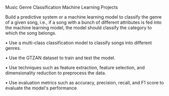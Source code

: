 Music Genre Classification
Machine Learning Projects

Build a predictive system or a machine learning model to classify the genre of a given song, i.e., if a song with a bunch of different attributes is fed into the machine learning model, the model should classify the category to which the song belongs.



  •  Use a multi-class classification model to classify songs into different genres.
  
  •  Use the GTZAN dataset to train and test the model.
  
  •  Use techniques such as feature extraction, feature selection, and dimensionality reduction to preprocess the
     data.
     
  •  Use evaluation metrics such as accuracy, precision, recall, and F1 score to evaluate the model's
     performance
